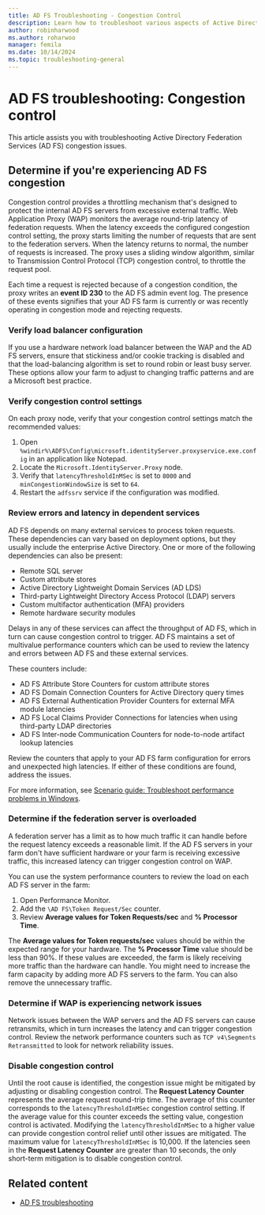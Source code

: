 ```yaml
---
title: AD FS Troubleshooting - Congestion Control
description: Learn how to troubleshoot various aspects of Active Directory Federation Services load or congestion issues.
author: robinharwood
ms.author: roharwoo
manager: femila
ms.date: 10/14/2024
ms.topic: troubleshooting-general
---
```


# AD FS troubleshooting: Congestion control

This article assists you with troubleshooting Active Directory Federation Services (AD FS) congestion issues.

## Determine if you're experiencing AD FS congestion

Congestion control provides a throttling mechanism that's designed to protect the internal AD FS servers from excessive external traffic. Web Application Proxy (WAP) monitors the average round-trip latency of federation requests. When the latency exceeds the configured congestion control setting, the proxy starts limiting the number of requests that are sent to the federation servers. When the latency returns to normal, the number of requests is increased. The proxy uses a sliding window algorithm, similar to Transmission Control Protocol (TCP) congestion control, to throttle the request pool.

Each time a request is rejected because of a congestion condition, the proxy writes an **event ID 230** to the AD FS admin event log. The presence of these events signifies that your AD FS farm is currently or was recently operating in congestion mode and rejecting requests.

### Verify load balancer configuration

If you use a hardware network load balancer between the WAP and the AD FS servers, ensure that stickiness and/or cookie tracking is disabled and that the load-balancing algorithm is set to round robin or least busy server. These options allow your farm to adjust to changing traffic patterns and are a Microsoft best practice.

### Verify congestion control settings

On each proxy node, verify that your congestion control settings match the recommended values:

 1. Open `%windir%\ADFS\Config\microsoft.identityServer.proxyservice.exe.config` in an application like Notepad.
 1. Locate the `Microsoft.IdentityServer.Proxy` node.
 1. Verify that `latencyThresholdInMSec` is set to `8000` and `minCongestionWindowSize` is set to `64`.
 1. Restart the `adfssrv` service if the configuration was modified.

### Review errors and latency in dependent services

AD FS depends on many external services to process token requests. These dependencies can vary based on deployment options, but they usually include the enterprise Active Directory. One or more of the following dependencies can also be present:

 - Remote SQL server
 - Custom attribute stores
 - Active Directory Lightweight Domain Services (AD LDS)
 - Third-party Lightweight Directory Access Protocol (LDAP) servers
 - Custom multifactor authentication (MFA) providers
 - Remote hardware security modules

Delays in any of these services can affect the throughput of AD FS, which in turn can cause congestion control to trigger. AD FS maintains a set of multivalue performance counters which can be used to review the latency and errors between AD FS and these external services.

These counters include:

 - AD FS Attribute Store Counters for custom attribute stores
 - AD FS Domain Connection Counters for Active Directory query times
 - AD FS External Authentication Provider Counters for external MFA module latencies
 - AD FS Local Claims Provider Connections for latencies when using third-party LDAP directories
 - AD FS Inter-node Communication Counters for node-to-node artifact lookup latencies

Review the counters that apply to your AD FS farm configuration for errors and unexpected high latencies. If either of these conditions are found, address the issues.

For more information, see [Scenario guide: Troubleshoot performance problems in Windows](/troubleshoot/windows-server/performance/troubleshoot-performance-problems-in-windows).

### Determine if the federation server is overloaded

A federation server has a limit as to how much traffic it can handle before the request latency exceeds a reasonable limit. If the AD FS servers in your farm don't have sufficient hardware or your farm is receiving excessive traffic, this increased latency can trigger congestion control on WAP.

You can use the system performance counters to review the load on each AD FS server in the farm:

1. Open Performance Monitor.
1. Add the `\AD FS\Token Request/Sec` counter.
1. Review **Average values for Token Requests/sec** and **% Processor Time**.

The **Average values for Token requests/sec** values should be within the expected range for your hardware. The **% Processor Time** value should be less than 90%. If these values are exceeded, the farm is likely receiving more traffic than the hardware can handle. You might need to increase the farm capacity by adding more AD FS servers to the farm. You can also remove the unnecessary traffic.

### Determine if WAP is experiencing network issues

Network issues between the WAP servers and the AD FS servers can cause retransmits, which in turn increases the latency and can trigger congestion control. Review the network performance counters such as `TCP v4\Segments Retransmitted` to look for network reliability issues.

### Disable congestion control

Until the root cause is identified, the congestion issue might be mitigated by adjusting or disabling congestion control. The **Request Latency Counter** represents the average request round-trip time. The average of this counter corresponds to the `latencyThresholdInMSec` congestion control setting. If the average value for this counter exceeds the setting value, congestion control is activated. Modifying the `latencyThresholdInMSec` to a higher value can provide congestion control relief until other issues are mitigated. The maximum value for `latencyThresholdInMSec` is 10,000. If the latencies seen in the **Request Latency Counter** are greater than 10 seconds, the only short-term mitigation is to disable congestion control.

## Related content

- [AD FS troubleshooting](ad-fs-tshoot-overview.md)

